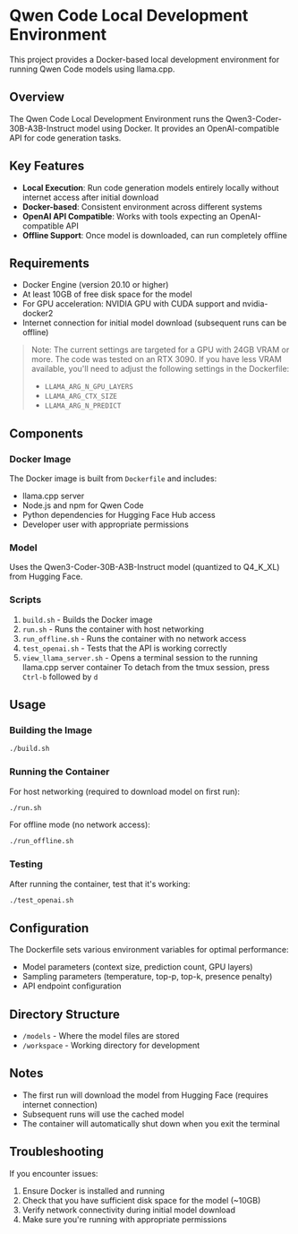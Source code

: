 # Qwen Code Local Development Environment

This project provides a Docker-based local development environment for running Qwen Code models using llama.cpp.

## Overview

The Qwen Code Local Development Environment runs the Qwen3-Coder-30B-A3B-Instruct model using Docker. It provides an OpenAI-compatible API for code generation tasks.

## Key Features

- **Local Execution**: Run code generation models entirely locally without internet access after initial download
- **Docker-based**: Consistent environment across different systems
- **OpenAI API Compatible**: Works with tools expecting an OpenAI-compatible API
- **Offline Support**: Once model is downloaded, can run completely offline

## Requirements

- Docker Engine (version 20.10 or higher)
- At least 10GB of free disk space for the model
- For GPU acceleration: NVIDIA GPU with CUDA support and nvidia-docker2
- Internet connection for initial model download (subsequent runs can be offline)

> Note: The current settings are targeted for a GPU with 24GB VRAM or more. The code was tested on an RTX 3090. If you have less VRAM available, you'll need to adjust the following settings in the Dockerfile:
> - `LLAMA_ARG_N_GPU_LAYERS`
> - `LLAMA_ARG_CTX_SIZE`
> - `LLAMA_ARG_N_PREDICT`

## Components

### Docker Image

The Docker image is built from `Dockerfile` and includes:

- llama.cpp server
- Node.js and npm for Qwen Code
- Python dependencies for Hugging Face Hub access
- Developer user with appropriate permissions

### Model

Uses the Qwen3-Coder-30B-A3B-Instruct model (quantized to Q4_K_XL) from Hugging Face.

### Scripts

1. `build.sh` - Builds the Docker image
2. `run.sh` - Runs the container with host networking
3. `run_offline.sh` - Runs the container with no network access
4. `test_openai.sh` - Tests that the API is working correctly
5. `view_llama_server.sh` - Opens a terminal session to the running llama.cpp server container
   To detach from the tmux session, press `Ctrl-b` followed by `d`

## Usage

### Building the Image

```bash
./build.sh
```

### Running the Container

For host networking (required to download model on first run):
```bash
./run.sh
```

For offline mode (no network access):
```bash
./run_offline.sh
```

### Testing

After running the container, test that it's working:
```bash
./test_openai.sh
```

## Configuration

The Dockerfile sets various environment variables for optimal performance:

- Model parameters (context size, prediction count, GPU layers)
- Sampling parameters (temperature, top-p, top-k, presence penalty)
- API endpoint configuration

## Directory Structure

- `/models` - Where the model files are stored
- `/workspace` - Working directory for development

## Notes

- The first run will download the model from Hugging Face (requires internet connection)
- Subsequent runs will use the cached model
- The container will automatically shut down when you exit the terminal

## Troubleshooting

If you encounter issues:
1. Ensure Docker is installed and running
2. Check that you have sufficient disk space for the model (~10GB)
3. Verify network connectivity during initial model download
4. Make sure you're running with appropriate permissions